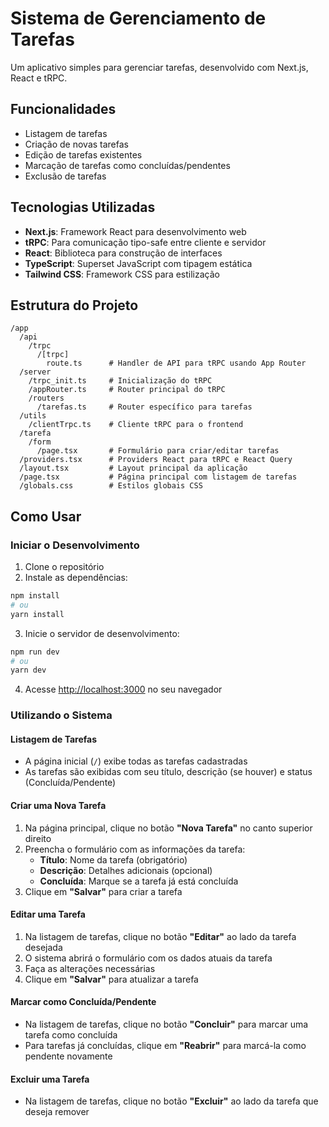# Sistema de Gerenciamento de Tarefas

Um aplicativo simples para gerenciar tarefas, desenvolvido com Next.js, React e tRPC.

## Funcionalidades

- Listagem de tarefas
- Criação de novas tarefas
- Edição de tarefas existentes
- Marcação de tarefas como concluídas/pendentes
- Exclusão de tarefas

## Tecnologias Utilizadas

- **Next.js**: Framework React para desenvolvimento web
- **tRPC**: Para comunicação tipo-safe entre cliente e servidor
- **React**: Biblioteca para construção de interfaces
- **TypeScript**: Superset JavaScript com tipagem estática
- **Tailwind CSS**: Framework CSS para estilização

## Estrutura do Projeto

```
/app
  /api
    /trpc
      /[trpc]
        route.ts      # Handler de API para tRPC usando App Router
  /server
    /trpc_init.ts     # Inicialização do tRPC
    /appRouter.ts     # Router principal do tRPC
    /routers
      /tarefas.ts     # Router específico para tarefas
  /utils
    /clientTrpc.ts    # Cliente tRPC para o frontend
  /tarefa
    /form
      /page.tsx       # Formulário para criar/editar tarefas
  /providers.tsx      # Providers React para tRPC e React Query
  /layout.tsx         # Layout principal da aplicação
  /page.tsx           # Página principal com listagem de tarefas
  /globals.css        # Estilos globais CSS
```

## Como Usar

### Iniciar o Desenvolvimento

1. Clone o repositório
2. Instale as dependências:

```bash
npm install
# ou
yarn install
```

3. Inicie o servidor de desenvolvimento:

```bash
npm run dev
# ou
yarn dev
```

4. Acesse [http://localhost:3000](http://localhost:3000) no seu navegador

### Utilizando o Sistema

#### Listagem de Tarefas

- A página inicial (`/`) exibe todas as tarefas cadastradas
- As tarefas são exibidas com seu título, descrição (se houver) e status (Concluída/Pendente)

#### Criar uma Nova Tarefa

1. Na página principal, clique no botão **"Nova Tarefa"** no canto superior direito
2. Preencha o formulário com as informações da tarefa:
   - **Título**: Nome da tarefa (obrigatório)
   - **Descrição**: Detalhes adicionais (opcional)
   - **Concluída**: Marque se a tarefa já está concluída
3. Clique em **"Salvar"** para criar a tarefa

#### Editar uma Tarefa

1. Na listagem de tarefas, clique no botão **"Editar"** ao lado da tarefa desejada
2. O sistema abrirá o formulário com os dados atuais da tarefa
3. Faça as alterações necessárias
4. Clique em **"Salvar"** para atualizar a tarefa

#### Marcar como Concluída/Pendente

- Na listagem de tarefas, clique no botão **"Concluir"** para marcar uma tarefa como concluída
- Para tarefas já concluídas, clique em **"Reabrir"** para marcá-la como pendente novamente

#### Excluir uma Tarefa

- Na listagem de tarefas, clique no botão **"Excluir"** ao lado da tarefa que deseja remover
